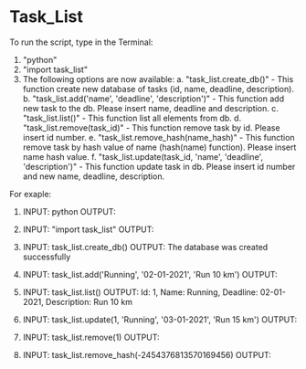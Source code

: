 # Task_List
To run the script, type in the Terminal:
1. "python"
2. "import task_list"
3. The following options are now available:
	a. "task_list.create_db()" - This function create new database of tasks (id, name, deadline, description).
	b. "task_list.add('name', 'deadline', 'description')" - This function add new task to the db. Please insert name, deadline and description.
	c. "task_list.list()" - This function list all elements from db.
	d. "task_list.remove(task_id)" - This function remove task by id. Please insert id number.
	e. "task_list.remove_hash(name_hash)" - This function remove task by hash value of name (hash(name) function). Please insert name hash value.
	f. "task_list.update(task_id, 'name', 'deadline', 'description')" - This function update task in db. Please insert id number and new name, deadline, description.


For exaple:
1. INPUT: python
   OUTPUT:

2. INPUT: "import task_list"
   OUTPUT:

3. INPUT: task_list.create_db()
   OUTPUT: The database was created successfully

4. INPUT: task_list.add('Running', '02-01-2021', 'Run 10 km')
   OUTPUT:

5. INPUT: task_list.list()
   OUTPUT: Id: 1, Name: Running, Deadline: 02-01-2021, Description: Run 10 km

6. INPUT: task_list.update(1, 'Running', '03-01-2021', 'Run 15 km') 
   OUTPUT:

7. INPUT: task_list.remove(1)
   OUTPUT: 

8.  INPUT: task_list.remove_hash(-2454376813570169456)
	OUTPUT: 
